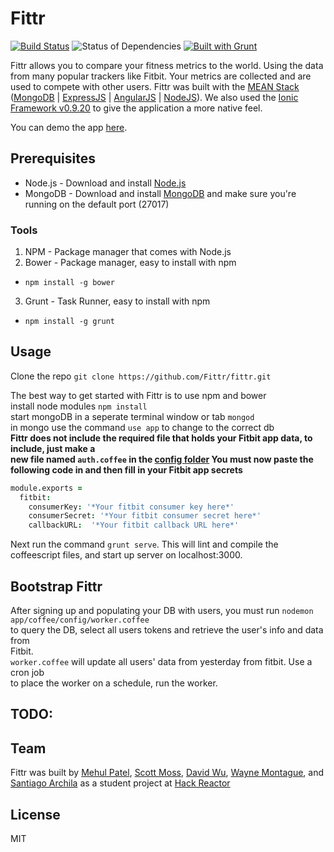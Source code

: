 # Fittr
[![Build Status](https://travis-ci.org/Fittr/fittr.png?branch=master)](https://travis-ci.org/Fittr/fittr)   ![Status of Dependencies](https://david-dm.org/Fittr/fittr.png)   [![Built with Grunt](https://cdn.gruntjs.com/builtwith.png)](http://gruntjs.com/)

Fittr allows you to compare your fitness metrics to the world.
Using the data from many popular trackers like Fitbit. Your metrics are collected and are used to compete with other users. Fittr was
built with the [MEAN Stack](http://mean.io) ([MongoDB](http://mongodb.org) |
 [ExpressJS](http://expressjs.com) | [AngularJS](http://angularjs.org/) | [NodeJS](http://nodejs.org)).
 We also used the [Ionic Framework v0.9.20](http://ionicframework.com/) to give the application a more native feel.
 
 You can demo the app [here](http://fittrapp.herokuapp.com).

## Prerequisites
* Node.js - Download and install [Node.js](http://nodejs.org) 
* MongoDB - Download and install [MongoDB](http://mongodb.org) and make sure you're running on the default port (27017)

### Tools
1. NPM - Package manager that comes with Node.js
2. Bower - Package manager, easy to install with npm
  *  `npm install -g bower`
3. Grunt - Task Runner, easy to install with npm
  *  `npm install -g grunt`

## Usage
Clone the repo `git clone https://github.com/Fittr/fittr.git`

The best way to get started with Fittr is to use npm and bower  
install node modules `npm install`  
start mongoDB in a seperate terminal window or tab `mongod`  
in mongo use the command `use app` to change to the correct db  
**Fittr does not include the required file that holds your Fitbit app data, to include, just make a  
new file named `auth.coffee` in the [config folder](https://github.com/Fittr/fittr/blob/master/app/coffee/config) You must now paste the following code in and then fill in your Fitbit app secrets**  
```coffeescript
module.exports =
  fitbit:
    consumerKey: '*Your fitbit consumer key here*'
    consumerSecret: '*Your fitbit consumer secret here*'
    callbackURL:  '*Your fitbit callback URL here*'
```  

Next run the command `grunt serve`. This will lint and compile the coffeescript files, and start up server on localhost:3000.

## Bootstrap Fittr
After signing up and populating your DB with users, you must run `nodemon app/coffee/config/worker.coffee`  
to query the DB, select all users tokens and retrieve the user's info and data from  
Fitbit.  
`worker.coffee` will update all users' data from yesterday from fitbit. Use a cron job  
to place the worker on a schedule, run the worker.   

## TODO:


## Team

Fittr was built by [Mehul Patel](https://github.com/Mayho), [Scott Moss](https://github.com/Hendrixer), [David Wu](https://github.com/wuwoot), [Wayne Montague](https://github.com/stateoflux), and [Santiago Archila](https://github.com/sarchila) as a student project at [Hack Reactor](http://hackreactor.com)

## License
MIT
